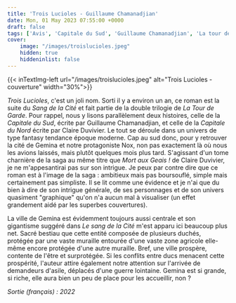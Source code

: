 ```yaml
---
title: 'Trois Lucioles - Guillaume Chamanadjian'
date: Mon, 01 May 2023 07:55:00 +0000
draft: false
tags: ['Avis', 'Capitale du Sud', 'Guillaume Chamanadjian', 'La tour de garde', 'Roman', 'SFFF']
cover: 
    image: "/images/troislucioles.jpeg"
    hidden: true
    hiddeninlist: false
---
```


{{< inTextImg-left url="/images/troislucioles.jpeg" alt="Trois Lucioles - couverture" width="30%">}}

_Trois Lucioles_, c'est un joli nom. Sorti il y a environ un an, ce roman est la suite du _Sang de la Cité_ et fait partie de la double trilogie de _La Tour de Garde_. Pour rappel, nous y lisons parallèlement deux histoires, celle de la _Capitale du Sud_, écrite par Guillaume Chamanadjian, et celle de la _Capitale du Nord_ écrite par Claire Duvivier. Le tout se déroule dans un univers de type fantasy tendance époque moderne. Cap au sud donc, pour y retrouver la cité de Gemina et notre protagoniste Nox, non pas exactement là où nous les avions laissés, mais plutôt quelques mois plus tard. S'agissant d'un tome charnière de la saga au même titre que _Mort aux Geais !_ de Claire Duvivier, je ne m'appesantirai pas sur son intrigue. Je peux par contre dire que ce roman est à l'image de la saga : ambitieux mais pas boursouflé, simple mais certainement pas simpliste. Il se lit comme une évidence et je n'ai que du bien à dire de son intrigue générale, de ses personnages et de son univers quasiment "graphique" qu'on n'a aucun mal à visualiser (un effet grandement aidé par les superbes couvertures).

La ville de Gemina est évidemment toujours aussi centrale et son gigantisme suggéré dans _Le sang de la Cité_ m'est apparu ici beaucoup plus net. Sacré bestiau que cette entité composée de plusieurs duchés, protégée par une vaste muraille entourée d'une vaste zone agricole elle-même encore protégée d'une autre muraille. Bref, une ville prospère, contente de l'être et surprotégée. Si les conflits entre ducs menacent cette prospérité, l'auteur attire également notre attention sur l'arrivée de demandeurs d'asile, déplacés d'une guerre lointaine. Gemina est si grande, si riche, elle aura bien un peu de place pour les accueillir, non ?

_Sortie (français) : 2022_